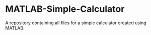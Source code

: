 # MATLAB-Simple-Calculator
A repository containing all files for a simple calculator created using MATLAB. 
